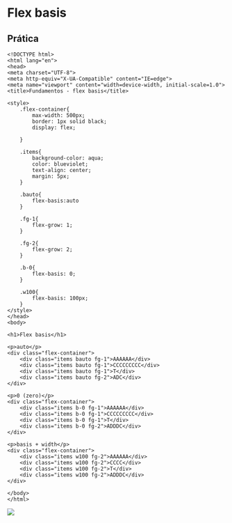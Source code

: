 # Flex basis

## Prática

    <!DOCTYPE html>
    <html lang="en">
    <head>
    <meta charset="UTF-8">
    <meta http-equiv="X-UA-Compatible" content="IE=edge">
    <meta name="viewport" content="width=device-width, initial-scale=1.0">
    <title>Fundamentos - flex basis</title>

    <style>
        .flex-container{
            max-width: 500px;
            border: 1px solid black;
            display: flex;
            
        }

        .items{
            background-color: aqua;
            color: blueviolet;
            text-align: center;
            margin: 5px;
        }

        .bauto{
            flex-basis:auto
        }
        
        .fg-1{
            flex-grow: 1;
        }

        .fg-2{
            flex-grow: 2;
        }

        .b-0{
            flex-basis: 0;
        }

        .w100{
            flex-basis: 100px;
        }
    </style>
    </head>
    <body>

    <h1>Flex basis</h1>
    
    <p>auto</p>
    <div class="flex-container">
        <div class="items bauto fg-1">AAAAAA</div>
        <div class="items bauto fg-1">CCCCCCCCC</div>
        <div class="items bauto fg-1">T</div>
        <div class="items bauto fg-2">ADC</div>
    </div>

    <p>0 (zero)</p>
    <div class="flex-container">
        <div class="items b-0 fg-1">AAAAAA</div>
        <div class="items b-0 fg-1">CCCCCCCCC</div>
        <div class="items b-0 fg-1">T</div>
        <div class="items b-0 fg-2">ADDDC</div>
    </div>

    <p>basis + width</p>
    <div class="flex-container">
        <div class="items w100 fg-2">AAAAAA</div>
        <div class="items w100 fg-2">CCCC</div>
        <div class="items w100 fg-2">T</div>
        <div class="items w100 fg-2">ADDDC</div>
    </div>

    </body>
    </html>

![](https://imgur.com/AAgthh0.jpg)